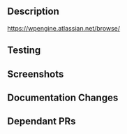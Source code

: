 ## Description

<!--
Include a summary of the change and some contextual information.
-->

<!--
Provide a link to the JIRA ticket (if any) for issue tracking purposes
-->

https://wpengine.atlassian.net/browse/

<!--
Remember to notify CX of any changes before you merge
-->

## Testing

<!--
Describe the tests that you ran to verify your changes. Provide instructions so we can reproduce. Also list any relevant details for your test configuration such as how to test the changes locally or in staging.
-->

## Screenshots

<!--
If this is a visual change include relevant screenshots about the behavior of the application before and after this change.
-->

## Documentation Changes

<!--
List corresponding changes to the documentation and updated wiki pages.
-->

## Dependant PRs

<!--
List any dependent PR's that are awaiting review. And in order to have these dependencies listed as part of the checks section, use the following syntax:

Depends on #1234
-->
